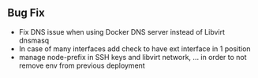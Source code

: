 Bug Fix
-------
- Fix DNS issue when using Docker DNS server instead of Libvirt dnsmasq
- In case of many interfaces add check to have ext interface in 1 position
- manage node-prefix in SSH keys and libvirt network, ... in order to not remove env from previous deployment
